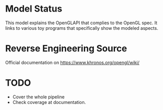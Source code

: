 # Model Status

This model explains the OpenGLAPI that complies to the OpenGL spec.
It links to various toy programs that specifically show the modeled aspects.

# Reverse Engineering Source

Official documentation on https://www.khronos.org/opengl/wiki/

# TODO

* Cover the whole pipeline
* Check coverage at documentation.